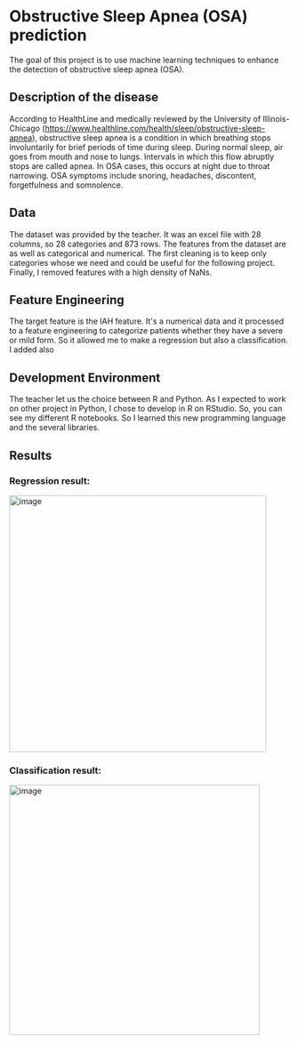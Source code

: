 # Obstructive Sleep Apnea (OSA) prediction

The goal of this project is to use machine learning techniques to enhance the detection of obstructive sleep apnea (OSA).

## Description of the disease
According to HealthLine and medically reviewed by the University of Illinois-Chicago (https://www.healthline.com/health/sleep/obstructive-sleep-apnea), obstructive sleep apnea is a condition in which breathing stops involuntarily for brief periods of time during sleep. During normal sleep, air goes from mouth and nose to lungs. Intervals in which this flow abruptly stops are called apnea. In OSA cases, this occurs at night due to throat narrowing. OSA symptoms include snoring, headaches, discontent, forgetfulness and somnolence.

## Data
The dataset was provided by the teacher. It was an excel file with 28 columns, so 28 categories and 873 rows. The features from the dataset are as well as categorical and numerical. The first cleaning is to keep only categories whose we need and could be useful for the following project. Finally, I removed features with a high density of NaNs. 

## Feature Engineering
The target feature is the IAH feature. It's a numerical data and it processed to a feature engineering to categorize patients whether they have a severe or mild form. So it allowed me to make a regression but also a classification. I added also 

## Development Environment
The teacher let us the choice between R and Python. As I expected to work on other project in Python, I chose to develop in R on RStudio. So, you can see my different R notebooks. So I learned this new programming language and the several libraries. 

## Results

### Regression result:
<img width="462" alt="image" src="https://user-images.githubusercontent.com/83417933/125166354-991e1c80-e19b-11eb-8f19-a797cc4bbcf7.png">

### Classification result:
<img width="450" alt="image" src="https://user-images.githubusercontent.com/83417933/125166364-a4714800-e19b-11eb-8f41-a9c145b23b63.png">
